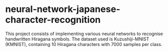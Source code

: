 # neural-network-japanese-character-recognition
This project consists of implementing various neural networks to recognise handwritten Hiragana symbols. The dataset used is Kuzushiji-MNIST (KMNIST), containing 10 Hiragana characters with 7000 samples per class.
